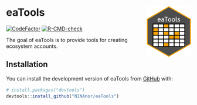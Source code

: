 
<!-- README.md is generated from README.Rmd. Please edit that file -->

# eaTools <img src='man/figures/logo.png' align="right" height="139" />

<!-- badges: start -->

[![CodeFactor](https://www.codefactor.io/repository/github/https://github.com/NINAnor/eaTools/badge)](https://www.codefactor.io/repository/github/https://github.com/NINAnor/eaTools)
[![R-CMD-check](https://github.com/NINAnor/eaTools/actions/workflows/R-CMD-check.yaml/badge.svg)](https://github.com/NINAnor/eaTools/actions/workflows/R-CMD-check.yaml)
<!-- badges: end -->

The goal of eaTools is to provide tools for creating ecosystem accounts.

## Installation

You can install the development version of eaTools from
[GitHub](https://github.com/) with:

``` r
# install.packages("devtools")
devtools::install_github("NINAnor/eaTools")
```
